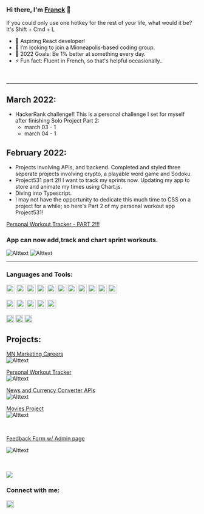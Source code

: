 ### Hi there, I'm [Franck][website] 👋

If you could only use one hotkey for the rest of your life, what would it be? It's Shift + Cmd + L

- 🌱 Aspiring React developer!
- 👯 I’m looking to join a Minneapolis-based coding group.
- 🥅 2022 Goals: Be 1% better at something every day.
- ⚡ Fun fact: Fluent in French, so that's helpful occasionally..


<br />

----------------------

## March 2022:
- HackerRank challenge!! This is a personal challenge I set for myself after finishing Solo Project Part 2:
  - march 03 - 1
  - march 04 - 1

## February 2022:
- Projects involving APIs, and backend. Completed and styled three seperate projects involving crypto, a playable word game and Sodoku.
- Project531 part 2!! I want to track my sprints now.  Updating my app to store and animate my times using Chart.js.
- Diving into Typescript.
- I may not have the opportunity to dedicate this much time to CSS on a project for a while; so here's Part 2 of my personal workout app Project531! 

[Personal Workout Tracker - PART 2!!!][project]
<br/>
### App can now add,track and chart sprint workouts.
![Alttext](https://media.giphy.com/media/xdoNhxpT2ZaYsLXXYq/giphy.gif)
![Alttext](https://media.giphy.com/media/aVsHbVZzNlKKduCKXy/giphy.gif)

------------------------

### Languages and Tools:
<p float="left">
<img src="https://img.shields.io/badge/React-20232A?style=for-the-badge&logo=react&logoColor=61DAFB" height="23px" />
<img src="https://img.shields.io/badge/JavaScript-323330?style=for-the-badge&logo=javascript&logoColor=F7DF1E" height="23px" />
<!-- <img src="https://img.shields.io/badge/TypeScript-007ACC?style=for-the-badge&logo=typescript&logoColor=white" height="23px" /> -->
<img src="https://img.shields.io/badge/CSS3-1572B6?style=for-the-badge&logo=css3&logoColor=white" height="23px" />
<img src="https://img.shields.io/badge/Redux-593D88?style=for-the-badge&logo=redux&logoColor=white" height="23px" />
<img src="https://img.shields.io/badge/React_Router-CA4245?style=for-the-badge&logo=react-router&logoColor=white" height="23" />
<img src="https://img.shields.io/badge/jQuery-0769AD?style=for-the-badge&logo=jquery&logoColor=white" height="23px" />
<img src="https://img.shields.io/badge/CSS-239120?&style=for-the-badge&logo=css3&logoColor=white" height="23px" />
<img src="https://img.shields.io/badge/Material--UI-0081CB?style=for-the-badge&logo=material-ui&logoColor=white" height="23px" />
<img src="https://img.shields.io/badge/HTML5-E34F26?style=for-the-badge&logo=html5&logoColor=white" height="23px" />
<img src="https://img.shields.io/badge/styled--components-DB7093?style=for-the-badge&logo=styled-components&logoColor=white" height="23px" />
<img src="https://img.shields.io/badge/Markdown-000000?style=for-the-badge&logo=markdown&logoColor=white" height="23px" />
</p>
<p float="left">
<img src="https://img.shields.io/badge/Express.js-404D59?style=for-the-badge" height="23px" />
<img src="https://img.shields.io/badge/PostgreSQL-316192?style=for-the-badge&logo=postgresql&logoColor=white" height="23px" />
<img src="https://img.shields.io/badge/C%23-239120?style=for-the-badge&logo=c-sharp&logoColor=white" height="23px" />
<img src="https://img.shields.io/badge/Node.js-43853D?style=for-the-badge&logo=node.js&logoColor=white" height="23px" />
<img src="https://img.shields.io/badge/.NET-5C2D91?style=for-the-badge&logo=.net&logoColor=white" height="23px" />
</p>
  
<p float="left">
<img src="https://camo.githubusercontent.com/38dc483f86127bf22df70fa9a1c3f497f2dca29ee0d58ee61ce50e5d8ea567a3/68747470733a2f2f696d672e736869656c64732e696f2f62616467652f4769742532302d2532334630353033332e7376673f267374796c653d666c61742d737175617265266c6f676f3d676974266c6f676f436f6c6f723d7768697465" height="20px" />
<!-- <img src="https://camo.githubusercontent.com/bc74832583eee75257321cc7e23d5c87f3207a191af4dd6fab5147949bb68e25/68747470733a2f2f696d672e736869656c64732e696f2f62616467652f6e706d2532302d2532334342333833372e7376673f267374796c653d666c61742d737175617265266c6f676f3d6e706d266c6f676f436f6c6f723d626c61636b" height="20px" /> -->
<img src="https://camo.githubusercontent.com/19d027db86b88a4322f90c87054331d5013b4c285981fc33df286963db888b77/68747470733a2f2f696d672e736869656c64732e696f2f62616467652f506f73746d616e2532302d4646364333373f7374796c653d666c61742d737175617265266c6f676f3d706f73746d616e266c6f676f436f6c6f723d726564" height="20px" />
<!-- <img src="https://camo.githubusercontent.com/e39a552a5bbb5dcd305de9bb88c78220c614d002a0f00cc771f31d3eb110425a/68747470733a2f2f696d672e736869656c64732e696f2f62616467652f5472656c6c6f2532302d2532333032364141372e7376673f267374796c653d666c61742d737175617265266c6f676f3d5472656c6c6f266c6f676f436f6c6f723d7768697465" height="20px" /> -->
<img src="https://camo.githubusercontent.com/04a90f19cc0a94d20300039f986297ab6426f354bf27a65c6d19e0402a1898af/68747470733a2f2f696d672e736869656c64732e696f2f62616467652f5653253230436f64652532302d2532333030374143432e7376673f267374796c653d666c61742d737175617265266c6f676f3d76697375616c2d73747564696f2d636f6465266c6f676f436f6c6f723d7768697465" height="20px" />
</p>

## Projects:

[MN Marketing Careers][MNMC]
<br/>
![Alttext](https://media4.giphy.com/media/TIE1OwH8JXdYsjN8dK/giphy.gif)

[Personal Workout Tracker][project]
<br/>
![Alttext](https://raw.githubusercontent.com/franckbushbaum/Project-531/master/pics/Datapath.png)

[News and Currency Converter APIs][Crypto]
<br/>
![Alttext](https://media4.giphy.com/media/TEwUYImtiQKK5iZShl/giphy.gif)

[Movies Project][movies]
<br/>
![Alttext](https://media3.giphy.com/media/MPI1PRc4ySVo6oEKyv/giphy.gif)

<br/>

[Feedback Form w/ Admin page][feedback]

![Alttext](https://media0.giphy.com/media/QWiFe0D5anpfUiqNz8/giphy.gif)

<br />
<br />

<img src= "https://github-readme-stats.vercel.app/api?username=franckbushbaum&&show_icons=true&title_color=ffffff&icon_color=bb2acf&text_color=daf7dc&bg_color=151515" />

### Connect with me:

[<img src="https://img.shields.io/badge/LinkedIn-0077B5?style=for-the-badge&logo=linkedin&logoColor=white" height="20px" />](https://www.linkedin.com/in/franck-bushbaum-482b16220/)

[project]: https://github.com/franckbushbaum/Project-531/
[feedback]: https://github.com/franckbushbaum/Feedback-form
[movies]: https://github.com/franckbushbaum/movie-sagas
[website]: https://franckbushbaum.github.io/EldryMG.github.io/
[linkedin]: https://www.linkedin.com/in/franck-bushbaum-482b16220/
[MNMC]: https://github.com/mnmarketingcareers/mn-marketing-careers
[Crypto]: https://github.com/franckbushbaum/crypto-dashboard-api

